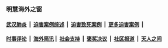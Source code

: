 
### 明慧海外之窗

####  [武汉肺炎](indexes/365.md?t=04181301) &nbsp;|&nbsp;  [迫害案例综述](indexes/328.md?t=04181301) &nbsp;|&nbsp; [迫害致死案例](indexes/277.md?t=04181301)  &nbsp;|&nbsp; [更多迫害案例](indexes/81.md?t=04181301)  &nbsp;|&nbsp; 
####  [时事评论](indexes/19.md?t=04181301) &nbsp;|&nbsp; [海外简讯](indexes/245.md?t=04181301)&nbsp;|&nbsp;  [社会支持](indexes/140.md?t=04181301) &nbsp;|&nbsp; [褒奖决议](indexes/282.md?t=04181301) &nbsp;|&nbsp; [社区报道](indexes/91.md?t=04181301)  &nbsp;|&nbsp; [天人之间](indexes/78.md?t=04181301) 


